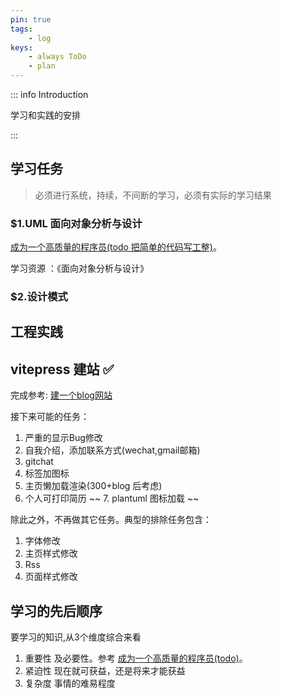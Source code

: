 ```yaml
---
pin: true
tags:
    - log
keys:
    - always ToDo
    - plan
---
```


::: info Introduction

学习和实践的安排

:::


## 学习任务

> 必须进行系统，持续，不间断的学习，必须有实际的学习结果

### $1.UML 面向对象分析与设计

[成为一个高质量的程序员(todo 把简单的代码写工整)](/docs/life/实践/行动/打造个人品牌.md)。

学习资源 ：《面向对象分析与设计》

### $2.设计模式

## 工程实践

## vitepress 建站 ✅

完成参考: [建一个blog网站](/docs/tech/建一个blog网站.md)

接下来可能的任务：

1. 严重的显示Bug修改
2. 自我介绍，添加联系方式(wechat,gmail邮箱)
3. gitchat 
4. 标签加图标
5. 主页懒加载渲染(300+blog 后考虑)
6. 个人可打印简历
~~ 7. plantuml 图标加载 ~~

除此之外，不再做其它任务。典型的排除任务包含：

1. 字体修改
2. 主页样式修改
3. Rss
4. 页面样式修改

## 学习的先后顺序

要学习的知识,从3个维度综合来看

1. 重要性 及必要性。参考 [成为一个高质量的程序员(todo)](/docs/life/实践/行动/打造个人品牌.md)。
2. 紧迫性 现在就可获益，还是将来才能获益
3. 复杂度 事情的难易程度





